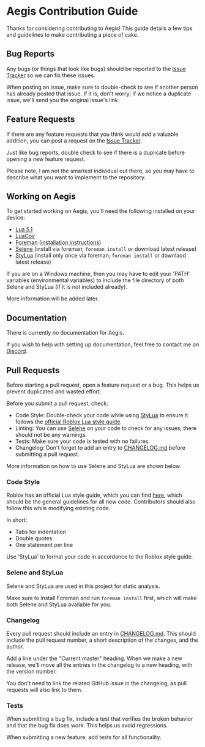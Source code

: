 # Aegis Contribution Guide
Thanks for considering contributing to Aegis! This guide details a few tips and guidelines to make contributing a piece of cake.

## Bug Reports
Any bugs (or things that look like bugs) should be reported to the [Issue Tracker](https://github.com/Bazalbuilder/Aegis/issues) so we can fix these issues.

When posting an issue, make sure to double-check to see if another person has already posted that issue. If it is, don't worry; if we notice a duplicate issue, we'll send you the original issue's link.

## Feature Requests
If there are any feature requests that you think would add a valuable addition, you can post a request on the [Issue Tracker](https://github.com/Bazalbuilder/Aegis/issues).

Just like bug reports, double check to see if there is a duplicate before opening a new feature request.

Please note, I am not the smartest individual out there, so you may have to describe what you want to implement to the repository.

## Working on Aegis

To get started working on Aegis, you'll need the following installed on your device:
* [Lua 5.1](https://www.lua.org/ftp/)
* [LuaCov](https://github.com/lunarmodules/luacov)
* [Foreman](https://github.com/Roblox/foreman) ([installation instructions](https://github.com/Roblox/foreman#installation))
* [Selene](https://github.com/kampfkarren/selene) (install via foreman; `foreman install` or download latest release)
* [StyLua](https://github.com/JohnnyMorganz/StyLua) (install only once via foreman; `foreman install` or downlaod latest release)

If you are on a Windows machine, then you may have to edit your 'PATH' variables (environmental variables) to include the file directory of both Selene and StyLua (if it is not included already).

More information will be added later.

## Documentation
There is currently no documentation for Aegis. 

If you wish to help with setting up documentation, feel free to contact me on [Discord](https://discord.gg/asCWGUfJMj).

## Pull Requests
Before starting a pull request, open a feature request or a bug. This helps us prevent duplicated and wasted effort.

Before you submit a pull request, check:
* Code Style: Double-check your code while using [StyLua](https://github.com/JohnnyMorganz/StyLua) to ensure it follows the [official Roblox Lua style guide](https://roblox.github.io/lua-style-guide).
* Linting: You can use [Selene](https://github.com/kampfkarren/selene) on your code to check for any issues; there should not be any warnings.
* Tests: Make sure your code is tested with no failures.
* Changelog: Don't forget to add an entry to [CHANGELOG.md](CHANGELOG.md) before submitting a pull request.

More information on how to use Selene and StyLua are shown below.

### Code Style
Roblox has an official Lua style guide, which you can find [here](https://roblox.github.io/lua-style-guide), which should be the general guidelines for all new code. Contributors should also follow this while modifying existing code.

In short:
* Tabs for indentation
* Double quotes
* One statement per line

Use 'StyLua' to format your code in accordance to the Roblox style guide.

### Selene and StyLua
Selene and StyLua are used in this project for static analysis.

Make sure to install Foreman and run `foreman install` first, which will make both Selene and StyLua available for you.

### Changelog
Every pull request should include an entry in [CHANGELOG.md](CHANGELOG.md). This should include the pull request number, a short description of the changes, and the author.

Add a line under the "Current master" heading. When we make a new release, we'll move all the entries in the changelog to a new heading, with the version number.

You don't need to link the related GitHub issue in the changelog, as pull requests will also link to them.

### Tests
When submitting a bug fix, include a test that verifies the broken behavior and that the bug fix does work. This helps us avoid regressions.

When submitting a new feature, add tests for all functionality.